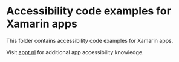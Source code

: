 # Accessibility code examples for Xamarin apps
This folder contains accessibility code examples for Xamarin apps.

Visit [appt.nl](https://appt.nl/) for additional app accessibility knowledge.